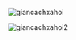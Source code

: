 ![giancachxahoi](https://github.com/VanHoang110802/Competitive_Programming/assets/108053955/da0764a4-e859-436b-a7e9-4a80e79916de)

![giancachxahoi2](https://github.com/VanHoang110802/Competitive_Programming/assets/108053955/6112853f-6180-49a6-8f02-32d441a32df3)

